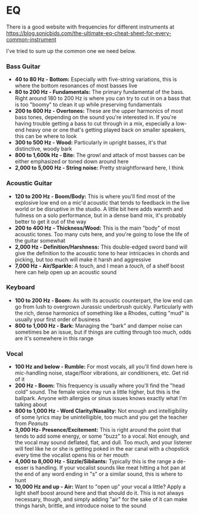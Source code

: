 # EQ

There is a good website with frequencies for different instruments at https://blog.sonicbids.com/the-ultimate-eq-cheat-sheet-for-every-common-instrument 

I've tried to sum up the common one we need below.

### Bass Guitar

- **40 to 80 Hz - Bottom:** Especially with five-string variations, this is where the bottom resonances of most basses live
- **80 to 200 Hz - Fundamentals:** The primary fundamental of the bass. Right around 180 to 200 Hz is where you can try to cut in on a bass that is too "boomy" to clean it up while preserving fundamentals
- **200 to 600 Hz - Overtones:** These are the upper harmonics of most bass tones, depending on the sound you're interested in. If you're having trouble getting a bass to cut through in a mix, especially a low-end heavy one or one that's getting played back on smaller speakers, this can be where to look
- **300 to 500 Hz - Wood:** Particularly in upright basses, it's that distinctive, woody bark
- **800 to 1,600k Hz - Bite:** The growl and attack of most basses can be either emphasized or toned down around here
- **2,000 to 5,000 Hz - String noise:** Pretty straightforward here, I think

### Acoustic Guitar

- **120 to 200 Hz - Boom/Body:** This is where you'll find most of the explosive low end on a mic'd acoustic that tends to feedback in the live world or be disruptive in the studio. A little bit here adds warmth and fullness on a solo performance, but in a dense band mix, it's probably better to get it out of the way
- **200 to 400 Hz - Thickness/Wood:** This is the main "body" of most acoustic tones. Too many cuts here, and you're going to lose the life of the guitar somewhat
- **2,000 Hz - Definition/Harshness:** This double-edged sword band will give the definition to the acoustic tone to hear intricacies in chords and picking, but too much will make it harsh and aggressive
- **7,000 Hz - Air/Sparkle:** A touch, and I mean a *touch*, of a shelf boost here can help open up an acoustic sound

### Keyboard

- **100 to 200 Hz - Boom:** As with its acoustic counterpart, the low end can go from lush to overgrown Jurassic underbrush quickly. Particularly with the rich, dense harmonics of something like a Rhodes, cutting "mud" is usually your first order of business
- **800 to 1,000 Hz - Bark:** Managing the "bark" and damper noise can sometimes be an issue, but if things are cutting through too much, odds are it's somewhere in this range

### Vocal

- **100 Hz and below - Rumble:** For most vocals, all you'll find down here is mic-handling noise, stage/floor vibrations, air conditioners, etc. Get rid of it
- **200 Hz - Boom:** This frequency is usually where you'll find the "head cold" sound. The female voice may run a little higher, but this is the ballpark. Anyone with allergies or sinus issues knows exactly what I'm talking about
- **800 to 1,000 Hz - Word Clarity/Nasality:** Not enough and intelligibility of some lyrics may be unintelligible, too much and you get the teacher from *Peanuts*
- **3,000 Hz- Presence/Excitement:** This is right around the point that tends to add some energy, or some "buzz" to a vocal. Not enough, and the vocal may sound deflated, flat, and dull. Too much, and your listener will feel like he or she is getting poked in the ear canal with a chopstick every time the vocalist opens his or her mouth
- **4,000 to 8,000 Hz - Sizzle/Sibilants:** Typically this is the range a de-esser is handling. If your vocalist sounds like meat hitting a hot pan at the end of any word ending in "s" or a similar sound, this is where to hunt
- **10,000 Hz and up - Air:** Want to "open up" your vocal a little? Apply a light shelf boost around here and that should do it. This is not always necessary, though, and simply adding "air" for the sake of it can make things harsh, brittle, and introduce noise to the sound